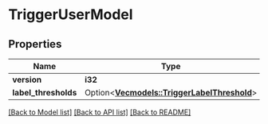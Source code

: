 # TriggerUserModel

## Properties

Name | Type | Description | Notes
------------ | ------------- | ------------- | -------------
**version** | **i32** |  | 
**label_thresholds** | Option<[**Vec<models::TriggerLabelThreshold>**](TriggerLabelThreshold.md)> |  | [optional]

[[Back to Model list]](../README.md#documentation-for-models) [[Back to API list]](../README.md#documentation-for-api-endpoints) [[Back to README]](../README.md)


